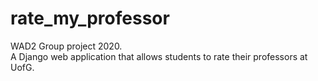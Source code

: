 # rate_my_professor
WAD2 Group project 2020.  
A Django web application that allows students to rate their professors at UofG.  
